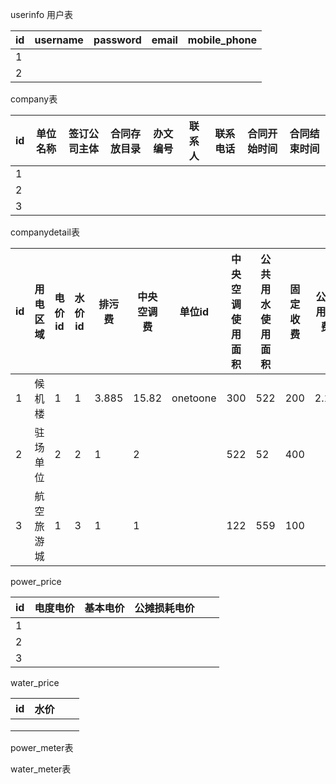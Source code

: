 userinfo 用户表

| id   | username | password | email | mobile_phone |
| ---- | -------- | -------- | ----- | ------------ |
| 1    |          |          |       |              |
| 2    |          |          |       |              |

company表

| id   | 单位名称 | 签订公司主体 | 合同存放目录 | 办文编号 | 联系人 | 联系电话 | 合同开始时间 | 合同结束时间 |
| ---- | -------- | ------------ | ------------ | -------- | ------ | -------- | ------------ | ------------ |
| 1    |          |              |              |          |        |          |              |              |
| 2    |          |              |              |          |        |          |              |              |
| 3    |          |              |              |          |        |          |              |              |

companydetail表

| id   | 用电区域   | 电价id | 水价id | 排污费 | 中央空调费 | 单位id   | 中央空调使用面积 | 公共用水使用面积 | 固定收费 | 公共用水费 |
| ---- | ---------- | ------ | ------ | ------ | ---------- | -------- | ---------------- | ---------------- | -------- | ---------- |
| 1    | 候机楼     | 1      | 1      | 3.885  | 15.82      | onetoone | 300              | 522              | 200      | 2.16       |
| 2    | 驻场单位   | 2      | 2      | 1      | 2          |          | 522              | 52               | 400      |            |
| 3    | 航空旅游城 | 1      | 3      | 1      | 1          |          | 122              | 559              | 100      |            |

power_price

| id   | 电度电价 | 基本电价 | 公摊损耗电价 |      |      |
| ---- | -------- | -------- | ------------ | ---- | ---- |
| 1    |          |          |              |      |      |
| 2    |          |          |              |      |      |
| 3    |          |          |              |      |      |

water_price

| id   | 水价 |      |      |
| ---- | ---- | ---- | ---- |
|      |      |      |      |
|      |      |      |      |
|      |      |      |      |











power_meter表

water_meter表

